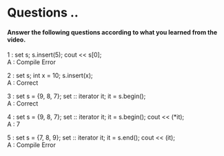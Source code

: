 # Questions ..

#### Answer the following questions according to what you learned from the video.

1 : set<int> s; s.insert(5); cout << s[0];  
A : Compile Error

2 : set<int> s; int x = 10; s.insert(x);  
A : Correct

3 : set<int> s = {9, 8, 7}; set<int> :: iterator it; it = s.begin();  
A : Correct

4 : set<int> s = {9, 8, 7}; set<int> :: iterator it; it = s.begin(); cout << (*it);  
A : 7

5 : set<int> s = {7, 8, 9}; set<int> :: iterator it; it = s.end(); cout << (it);  
A : Compile Error

